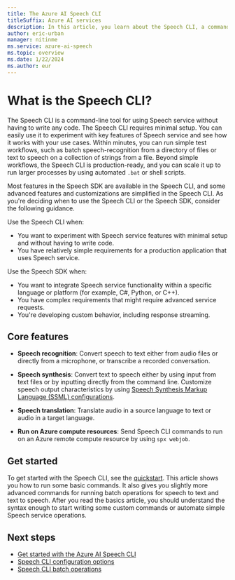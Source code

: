 ```yaml
---
title: The Azure AI Speech CLI
titleSuffix: Azure AI services
description: In this article, you learn about the Speech CLI, a command-line tool for using Speech service without having to write any code.
author: eric-urban
manager: nitinme
ms.service: azure-ai-speech
ms.topic: overview
ms.date: 1/22/2024
ms.author: eur
---
```


# What is the Speech CLI?

The Speech CLI is a command-line tool for using Speech service without having to write any code. The Speech CLI requires minimal setup. You can easily use it to experiment with key features of Speech service and see how it works with your use cases. Within minutes, you can run simple test workflows, such as batch speech-recognition from a directory of files or text to speech on a collection of strings from a file. Beyond simple workflows, the Speech CLI is production-ready, and you can scale it up to run larger processes by using automated `.bat` or shell scripts.

Most features in the Speech SDK are available in the Speech CLI, and some advanced features and customizations are simplified in the Speech CLI. As you're deciding when to use the Speech CLI or the Speech SDK, consider the following guidance.

Use the Speech CLI when:
* You want to experiment with Speech service features with minimal setup and without having to write code.
* You have relatively simple requirements for a production application that uses Speech service.

Use the Speech SDK when:
* You want to integrate Speech service functionality within a specific language or platform (for example, C#, Python, or C++).
* You have complex requirements that might require advanced service requests.
* You're developing custom behavior, including response streaming.

## Core features

* **Speech recognition**: Convert speech to text either from audio files or directly from a microphone, or transcribe a recorded conversation.

* **Speech synthesis**: Convert text to speech either by using input from text files or by inputting directly from the command line. Customize speech output characteristics by using [Speech Synthesis Markup Language (SSML) configurations](speech-synthesis-markup.md).

* **Speech translation**: Translate audio in a source language to text or audio in a target language.

* **Run on Azure compute resources**: Send Speech CLI commands to run on an Azure remote compute resource by using `spx webjob`.

## Get started

To get started with the Speech CLI, see the [quickstart](spx-basics.md). This article shows you how to run some basic commands. It also gives you slightly more advanced commands for running batch operations for speech to text and text to speech. After you read the basics article, you should understand the syntax enough to start writing some custom commands or automate simple Speech service operations.

## Next steps

- [Get started with the Azure AI Speech CLI](spx-basics.md)
- [Speech CLI configuration options](./spx-data-store-configuration.md)
- [Speech CLI batch operations](./spx-batch-operations.md)
